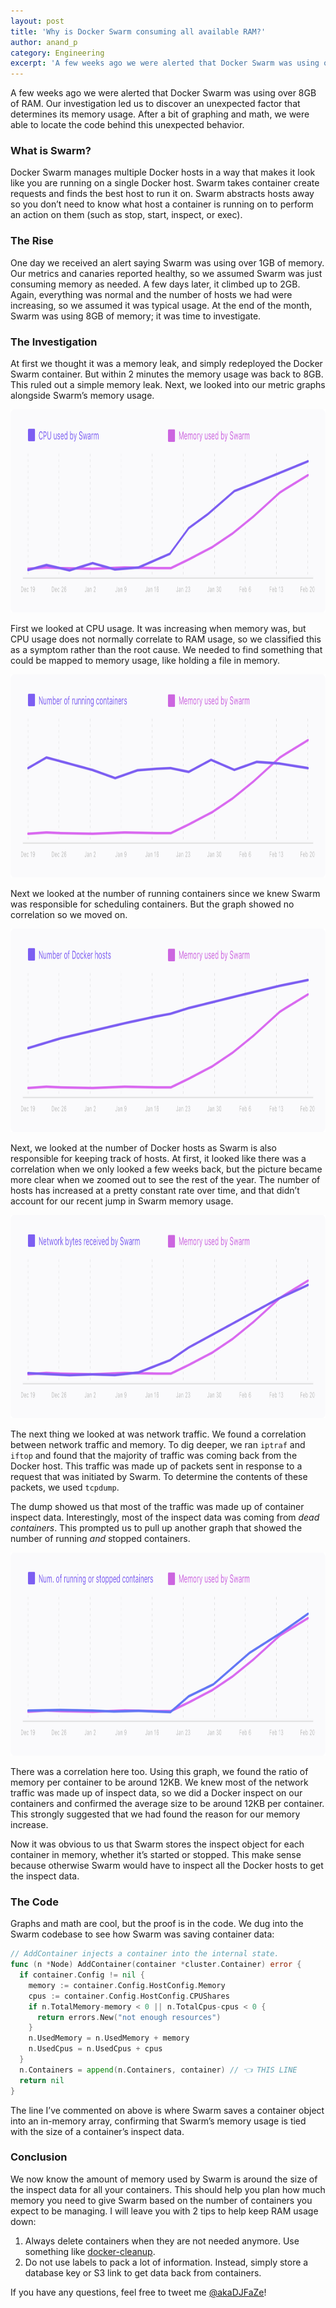 ```yaml
---
layout: post
title: 'Why is Docker Swarm consuming all available RAM?'
author: anand_p
category: Engineering
excerpt: 'A few weeks ago we were alerted that Docker Swarm was using over 8GB of RAM. Our investigation led us to discover an unexpected factor that determines its memory usage. After a bit of graphing and math, we were able to locate the code behind this unexpected behavior.'
---
```


A few weeks ago we were alerted that Docker Swarm was using over 8GB of RAM. Our investigation led us to discover an unexpected factor that determines its memory usage. After a bit of graphing and math, we were able to locate the code behind this unexpected behavior.

### What is Swarm?

Docker Swarm manages multiple Docker hosts in a way that makes it look like you are running on a single Docker host. Swarm takes container create requests and finds the best host to run it on. Swarm abstracts hosts away so you don’t need to know what host a container is running on to perform an action on them (such as stop, start, inspect, or exec).

### The Rise

One day we received an alert saying Swarm was using over 1GB of memory. Our metrics and canaries reported healthy, so we assumed Swarm was just consuming memory as needed. A few days later, it climbed up to 2GB. Again, everything was normal and the number of hosts we had were increasing, so we assumed it was typical usage. At the end of the month, Swarm was using 8GB of memory; it was time to investigate.

### The Investigation

At first we thought it was  a memory leak, and simply redeployed the Docker Swarm container. But within 2 minutes the memory usage was back to 8GB. This ruled out a simple memory leak. Next, we looked into our metric graphs alongside Swarm’s memory usage.

<img src="images/posts/swarm-cpu.png" width="900" height="325">

First we looked at CPU usage. It was increasing when memory was, but CPU usage does not normally correlate to RAM usage, so we classified  this as a symptom rather than the root cause. We needed to find something that could be mapped to memory usage, like holding a file in memory.

<img src="images/posts/swarm-running-containers.png" width="900" height="325">

Next we looked at the number of running containers since we knew Swarm was responsible for scheduling containers. But the graph showed no correlation so we moved on.

<img src="images/posts/swarm-hosts.png" width="900" height="325">

Next, we looked at the number of Docker hosts as Swarm is also responsible for keeping track of hosts. At first, it looked like there was a correlation when we only looked a few weeks back, but the picture became more clear when we zoomed out to see the rest of the year. The number of hosts has increased at a pretty constant rate over time, and that didn’t account for our recent jump in Swarm memory usage.

<img src="images/posts/swarm-network.png" width="900" height="325">

The next thing we looked at was network traffic. We found a correlation between network traffic and memory. To dig deeper, we ran `iptraf` and `iftop` and found that the majority of traffic was coming back from the Docker host. This traffic was made up of packets sent in response to a request that was initiated by Swarm. To determine the contents of these packets, we used `tcpdump`.

The dump showed us that most of the traffic was made up of container inspect data. Interestingly, most of the inspect data was coming from *dead containers*. This prompted us to pull up another graph that showed the number of running *and* stopped containers.

<img src="images/posts/swarm-all-containers.png" width="900" height="325">

There was a correlation here too. Using this graph, we found the ratio of memory per container to be around 12KB. We knew most of the network traffic was made up of inspect data, so we did a Docker inspect on our containers and confirmed the average size to be around 12KB per container. This strongly suggested that we had found the reason for our memory increase.

Now it was obvious to us that Swarm stores the inspect object for each container in memory, whether it’s started or stopped. This make sense because otherwise Swarm would have to inspect all the Docker hosts to get the inspect data.

### The Code

Graphs and math are cool, but the proof is in the code. We dug into the Swarm codebase to see how Swarm was saving container data:

```go
// AddContainer injects a container into the internal state.
func (n *Node) AddContainer(container *cluster.Container) error {
  if container.Config != nil {
    memory := container.Config.HostConfig.Memory
    cpus := container.Config.HostConfig.CPUShares
    if n.TotalMemory-memory < 0 || n.TotalCpus-cpus < 0 {
      return errors.New("not enough resources")
    }
    n.UsedMemory = n.UsedMemory + memory
    n.UsedCpus = n.UsedCpus + cpus
  }
  n.Containers = append(n.Containers, container) // 👈 THIS LINE
  return nil
}
```

The line I’ve commented on above is where Swarm saves a container object into an in-memory array, confirming that Swarm’s memory usage is tied with the size of a container’s inspect data.

### Conclusion

We now know the amount of memory used by Swarm is around the size of the inspect data for all your containers. This should help you plan how much memory you need to give Swarm based on the number of containers you expect to be managing. I will leave you with 2 tips to help keep RAM usage down:

1. Always delete containers when they are not needed anymore. Use something like [docker-cleanup](https://github.com/meltwater/docker-cleanup).
2. Do not use labels to pack a lot of information. Instead, simply store a database key or S3 link to get data back from containers.

If you have any questions, feel free to tweet me [@akaDJFaZe](https://twitter.com/akaDJFaZe)!
